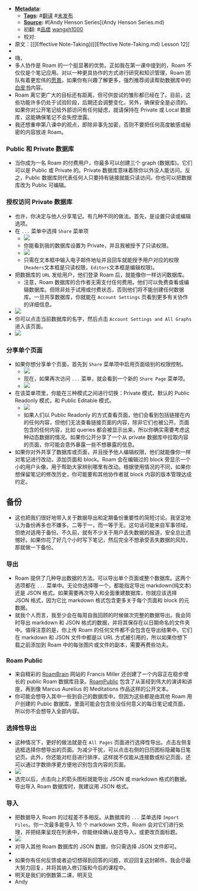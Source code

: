 - **[Metadata](Metadata.md):**
    - **[Tags](Tags.md):** #[翻译](翻译.md) #[未发布](未发布.md)
    - **[Source](Source.md):** #[Andy Henson Series](Andy Henson Series.md)
    - 初翻: #[品痞](品痞.md) [wangxh1000](wangxh1000.md)
    - 校对:
- 原文：[[[Effective Note-Taking]([[Effective Note-Taking.md) Lesson 12]]
- 
- 嗨，
- 多人协作是 Roam 的一个挺显著的优势。正如我在第一课中提到的，Roam 不仅仅是个笔记应用。对以一种更具协作的方式进行研究和知识管理，Roam 团队有着更宏伟的[愿景](https://roamresearch.com/?ck_subscriber_id=909315694#/app/help/page/pLXWFvNB3)。如果你有兴趣了解更多，强烈推荐阅读帮助数据库中的[白皮书](https://roamresearch.com/?ck_subscriber_id=909315694#/app/help/page/Vu1MmjinS)内容。
- Roam 离它更广大的目标还有距离，但可供尝试的雏形都已经在了。目前，这些功能许多仍处于试验阶段，后期还会调整变化，另外，确保安全是必须的。如果你对公开笔记给外部访问有任何疑虑，就请保持在 Private 或 Local 数据库，这能确保笔记不会失控泄露。
- 我还想重申第八课中的观点，即除非事先加密，否则不要把任何高度敏感或秘密的内容放进 Roam。

### Public 和 Private 数据库
- 当你成为一名 Roam 的付费用户，你最多可以创建三个 graph (数据库)。它们可以是 Public 或 Private 的。Private 数据库意味着除你以外没人能访问。反之，Public 数据库则代表任何人只要持有链接就能只读访问。你也可以把数据库改为 Public 可编辑。

### 授权访问 Private 数据库
- 也许，你决定与他人分享笔记。有几种不同的做法。首先，是设置只读或编辑选项。
- 在 `...` 菜单中选择 `Share` 菜单项
    - ![](../images/Z5HR8B6UXV.png?)
    - 你能看到我的数据库设置为 Private，并且我被授予了只读权限。
    - ![](../images/wI65cE4Qiv.png?)
    - 只需在文本框中输入电子邮件地址并且回车就能授予用户对应的权限(`Readers`文本框是只读权限，`Editors`文本框是编辑权限)。
- 把数据库的 `URL` 发给用户，他们登录 Roam 后，就能像你一样访问数据库。
    - 注意，Roam 数据库的合作者无需支付任何费用。他们可以免费查看或编辑数据库。但除非处于试用或付费状态，否则他们将不能创建任何数据库。一旦共享数据库，你就能在 `Account Settings` 页看到更多有关协作的详细信息。
- ![](../images/pYmK2UlnO8.png?)
- 你可以点击当前数据库的名字，然后点击 `Account Settings and All Graphs` 进入该页面。
- ![](../images/CjzHmaGFEx.png?)

### 分享单个页面
- 如果你想分享单个页面，首先到 `Share` 菜单项中启用页面级别的权限控制。
    - ![](../images/UBxBX-Ri-x.png?)
    - 现在，如果再次访问 `...` 菜单，就会看到一个新的 `Share Page` 菜单项。
    - ![](../images/C12jURwuqa.png?)
- 在该菜单项里，你能在三种模式之间进行切换：Private 模式、默认的 Public Readonly 模式，和 Public Editable 模式。
    - ![](../images/FgOtbKE1pR.png?)
    - 如果人们以 Public Readonly 的方式查看页面，他们会看到包括链接在内的任何内容，但他们无法查看链接页面的内容，除非它们也被公开。页面包含的任何内容，比如 queries 都会被显示出来，所以你确实需要考虑这种动态数据的情况。如果你公开分享了一个从 private 数据库中拉取内容的页面，你可能会意外暴露一些不想暴露的信息。
- 如果你对外共享了数据库或页面，并且授予他人编辑权限，他们就能像你一样对笔记进行改动，添加页面和 block。Roam 会在编辑过的 block 旁显示一个小的用户头像，用于帮助大家辨别哪里有改动。根据使用情况的不同，如果你想保留笔记的修改历史，你可能要和其他协作者就 block 内容的版本管理达成约定。

## 备份
- 这也把我们很好地带入关于数据导出和定期备份重要性的简短讨论。我坚定地认为备份再多也不嫌多。二等于一，而一等于无，这句话可能来自军事领域，但绝对适用于备份。不久前，就有不少关于用户丢失数据的报道，安全总比遗憾好。如果你花了好几个小时写下笔记，然后完全不想承受丢失数据的风险，那就做一下备份。

### 导出
- Roam 提供了几种导出数据的方法。可以导出单个页面或整个数据库。这两个选项都在 `...` 菜单中。无论你选择哪一个，都能指定导出 markdown(纯文本) 还是 JSON 格式。如果需要再次导入和全面重建数据库，你就应该选择 JSON 格式，因为它比 markdown 格式包含更多关于每个页面和 block 的元数据。
- 就我个人而言，我至少会在每周自我回顾的时候做次完整的数据导出。我会同时导出 markdown 和 JSON 格式的数据，并将其保存在以日期命名的文件夹中。值得注意的是，你上传 Roam 的任何文件都不会包含在导出结果中。它们在 markdown 和 JSON 文件中都是以 URL 方式被引用的，所以如果你想下载之前添加到 Roam 中的每张图片或文件的副本，需要再费些功夫。

### Roam Public
- 来自精彩的 [RoamBrain](https://el2.convertkit-mail2.com/c/68u5q5qvvpuoul2d36to/g3hnhwuz4m42z0/aHR0cHM6Ly93d3cucm9hbWJyYWluLmNvbQ==) 网站的 Francis Miller 还创建了一个内容正在稳步增长的 public Roam 数据库目录。[RoamPublic](https://el2.convertkit-mail2.com/c/68u5q5qvvpuoul2d36to/9qhzhdu2odo828/aHR0cHM6Ly93d3cucm9hbXB1YmxpYy5jb20=) 包含了从圣经到伟大的演讲和讲座，再到像 Marcus Aurelius 的 Meditations 作品这样的公开文本。
- 你可能会想导入其中一些到自己的数据库中。但因为这些都是由其他 Roam 用户创建的 Public 数据库，里面可能会包含些没任何意义的每日笔记或页面，所以你不会想导入全部内容。

### 选择性导出
- 这种情况下，更好的做法就是在 `All Pages` 页面进行选择性导出。点击左侧复选框选择你想导出的页面。为减少干扰，可以点击右侧的日历图标隐藏每日笔记页。此外，你还能对栏目进行排序，这样就不仅能从连接数或标记页面，还可以通过字数排序更方便地识别包含内容的页面。
- ![](../images/jzXymLqTPL.png?)
- 选完以后，点击向上的箭头图标就能导出 JSON 或 markdown 格式的数据。导出导入 Roam 数据库时，我建议用 JSON 格式。

### 导入
- 把数据导入 Roam 的过程差不多相反。从数据库的 `...` 菜单选择 `Import Files`。你一次最多能导入 10 个 markdown 文件。Roam 会对它们进行处理，并把结果呈现在列表中，你能继续确认是否导入，或更改页面标题。
- ![](../images/jwqvXRMjqP.png?)
- 对导入其他 Roam 数据库的 JSON 数据，你只需选择 JSON 文件即可。
- 
- 如果你有任何反馈或者迫切想得到回答的问题，欢迎回复这封邮件。我会尽最大努力回复，并将其纳入修订版和今后的课程中。
- 明天是我们的倒数第二课，明天见
- Andy
